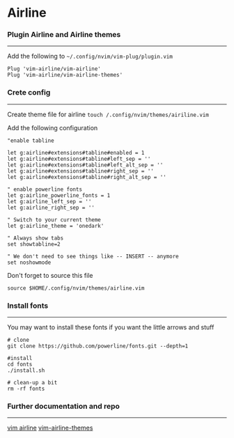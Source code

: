 # Airline

### Plugin Airline and Airline themes

---

Add the following to `~/.config/nvim/vim-plug/plugin.vim`

```
Plug 'vim-airline/vim-airline'
Plug 'vim-airline/vim-airline-themes'
```

### Crete config

---

Create theme file for airline `touch /.config/nvim/themes/airiline.vim`

Add the following configuration

```
"enable tabline

let g:airline#extensions#tabline#enabled = 1
let g:airline#extensions#tabline#left_sep = ''
let g:airline#extensions#tabline#left_alt_sep = ''
let g:airline#extensions#tabline#right_sep = ''
let g:airline#extensions#tabline#right_alt_sep = ''

" enable powerline fonts
let g:airline_powerline_fonts = 1
let g:airline_left_sep = ''
let g:airline_right_sep = ''

" Switch to your current theme
let g:airline_theme = 'onedark'

" Always show tabs
set showtabline=2

" We don't need to see things like -- INSERT -- anymore
set noshowmode
```

Don't forget to source this file

`source $HOME/.config/nvim/themes/airline.vim`

### Install fonts

---

You may want to install these fonts if you want the little arrows and stuff

```
# clone
git clone https://github.com/powerline/fonts.git --depth=1

#install
cd fonts
./install.sh

# clean-up a bit
rm -rf fonts
```

### Further documentation and repo

---

[vim airline](https://github.com/vim-airline/vim-airline)
[vim-airline-themes](https://github.com/vim-airline/vim-airline-themes)

